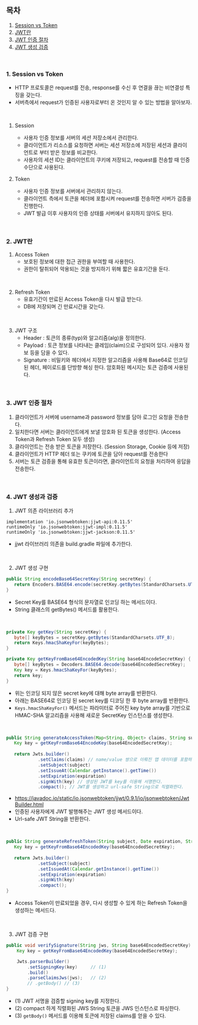 ## 목차

1. [Session vs Token](#1-session-vs-token)
2. [JWT란](#2-jwt란)
3. [JWT 인증 절차](#3-jwt-인증-절차)
4. [JWT 생성 검증](#4-jwt-생성과-검증)
<br>

### 1. Session vs Token

- HTTP 프로토콜은 request를 전송, response를 수신 후 연결을 끊는 비연결성 특징을 갖는다.
- 서버측에서 request가 인증된 사용자로부터 온 것인지 알 수 있는 방법을 알아보자.
<br>

1. Session

   - 사용자 인증 정보를 서버의 세션 저장소에서 관리한다.
   - 클라이언트가 리소스를 요청하면 서버는 세션 저장소에 저장된 세션과 클라이언트로 부터 받은 정보를 비교한다.
   - 사용자의 세션 ID는 클라이언트의 쿠키에 저장되고, request를 전송할 때 인증 수단으로 사용된다.

2. Token

   - 사용자 인증 정보를 서버에서 관리하지 않는다.
   - 클라이언트 측에서 토큰을 헤더에 포함시켜 request를 전송하면 서버가 검증을 진행한다.
   - JWT 발급 이후 사용자의 인증 상태를 서버에서 유지하지 않아도 된다.
<br>

### 2. JWT란

1. Access Token
   - 보호된 정보에 대한 접근 권한을 부여할 때 사용한다.
   - 권한이 탈취되어 악용되는 것을 방지하기 위해 짧은 유효기간을 둔다.
<br>

2. Refresh Token
   - 유효기간이 만료된 Access Token을 다시 발급 받는다.
   - DB에 저장되며 긴 만료시간을 갖는다.
<br>

3. JWT 구조
   - Header : 토큰의 종류(typ)와 알고리즘(alg)을 정의한다.
   - Payload : 토큰 정보를 나타내는 클레임(claim)으로 구성되어 있다. 사용자 정보 등을 담을 수 있다.
   - Signature : 비밀키와 헤더에서 지정한 알고리즘을 사용해 Base64로 인코딩 된 헤더, 페이로드를 단방향 해싱 한다. 암호화된 메시지는 토큰 검증에 사용된다.
<br>

### 3. JWT 인증 절차

1. 클라이언트가 서버에 username과 password 정보를 담아 로그인 요청을 전송한다.
2. 일치한다면 서버는 클라이언트에게 보낼 암호화 된 토큰을 생성한다. (Access Token과 Refresh Token 모두 생성)
3. 클라이언트는 전송 받은 토큰을 저장한다. (Session Storage, Cookie 등에 저장)
4. 클라이언트가 HTTP 헤더 또는 쿠키에 토큰을 담아 request를 전송한다
5. 서버는 토큰 검증을 통해 유효한 토큰이라면, 클라이언트의 요청을 처리하여 응답을 전송한다.
<br>

### 4. JWT 생성과 검증

1. JWT 의존 라이브러리 추가

```
implementation 'io.jsonwebtoken:jjwt-api:0.11.5'
runtimeOnly 'io.jsonwebtoken:jjwt-impl:0.11.5'
runtimeOnly 'io.jsonwebtoken:jjwt-jackson:0.11.5'
```
- jjwt 라이브러리 의존을 build.gradle 파일에 추가한다.
<br>

2. JWT 생성 구현

``` java
public String encodeBase64SecretKey(String secretKey) {
   return Encoders.BASE64.encode(secretKey.getBytes(StandardCharsets.UTF_8));
}
```
- Secret Key를 BASE64 형식의 문자열로 인코딩 하는 메서드이다.
- String 클래스의 getBytes() 메서드를 활용한다.
<br>

``` java
private Key getKey(String secretKey) {
   byte[] keyBytes = secretKey.getBytes(StandardCharsets.UTF_8);
   return Keys.hmacShaKeyFor(keyBytes);
}

private Key getKeyFromBase64EncodedKey(String base64EncodeSecretKey) {
   byte[] keyBytes = Decoders.BASE64.decode(base64EncodedSecretKey);
   Key key = Keys.hmacShaKeyFor(keyBytes);
   return key;
}
```
- 위는 인코딩 되지 않은 secret key에 대해 byte array를 반환한다.
- 아래는 BASE64로 인코딩 된 secret key를 디코딩 한 후 byte array를 반환한다.
- `Keys.hmacShaKeyFor()` 메서드는 파라미터로 주어진 key byte array를 기반으로 HMAC-SHA 알고리즘을 사용해 새로운 SecretKey 인스턴스를 생성한다.
<br>

``` java
public String generateAccessToken(Map<String, Object> claims, String subject, Date expiration, String base64EncodedSecretKey) {
   Key key = getKeyFromBase64EncodeKey(base64EncodedSecretKey);
   
   return Jwts.builder()
            .setClaims(claims) // name/value 쌍으로 이뤄진 맵 데이터를 포함하는 Claims 인스턴스를 리턴.
            .setSubject(subject)
            .setIssueAt(Calendar.getInstance().getTime())
            .setExpiration(expiration)
            .signWith(key) // 생성된 JWT를 key를 이용해 서명한다.
            .compact(); // JWT를 생성하고 url-safe String으로 직렬화한다.
```
- https://javadoc.io/static/io.jsonwebtoken/jjwt/0.9.1/io/jsonwebtoken/JwtBuilder.html
- 인증된 사용자에게 JWT 발행해주는 JWT 생성 메서드이다.
- Url-safe JWT String을 반환한다.
<br>

```java
public String generateRefreshToken(String subject, Date expiration, String base64EncodedSecretKey) {
   Key key = getKeyFromBase64EncodedKey(base64EncodedSecretKey);
   
   return Jwts.builder()
            .setSubject(subject)
            .setIssuedAt(Calendar.getInstance().getTime())
            .setExpiration(expiration)
            .signWith(key)
            .compact();
}
```
- Access Token이 만료되었을 경우, 다시 생성할 수 있게 하는 Refresh Token을 생성하는 메서드다. 
<br>

3. JWT 검증 구현

``` java
public void verifySignature(String jws, String base64EncodedSecretKey) {
    Key key = getKeyFromBase64EncodedKey(base64EncodedSecretKey);

    Jwts.parserBuilder()
        .setSigningKey(key)     // (1)
        .build()
        .parseClaimsJws(jws);   // (2)
        // .getBody() // (3)
}
```
- (1) JWT 서명을 검증할 signing key를 지정한다.
- (2) compact 하게 직렬화된 JWS String 토큰을 JWS 인스턴스로 파싱한다.
- (3) `getBody()` 메서드를 이용해 토큰에 저장된 claims를 얻을 수 있다.
